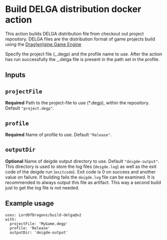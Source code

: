 # Build DELGA distribution docker action

This action builds DELGA distribution file from checkout out project repository.
DELGA files are the distribution format of game projects build using the
[Drag[en]gine Game Engine](https://dragondreams.ch/?page_id=152)

Specify the project file (_.degp) and the profile name to use. After the action
has run successfully the _.delga file is present in the path set in the profile.

## Inputs

## `projectFile`

**Required** Path to the project-file to use (\*.degp), within the repository. Default `"project.degp"`.

## `profile`

**Required** Name of profile to use. Default `"Release"`.

## `outputDir`

**Optional** Name of deigde output directory to use. Default `"deigde-output"`.
This directory is used to store the log files (`deigde.log`) as well as the exit code
of the deigde run (`exitcode`). Exit code is 0 on success and another value on failure.
If building fails the `deigde.log` file can be examined. It is recommended to always
output this file as artifact. This way a second build just to get the log file is not needed.

## Example usage

```
uses: LordOfDragons/build-delga@v2
with:
  projectFile: 'MyGame.degp'
  profile: 'Release'
  outputDir: 'deigde-output'
```
